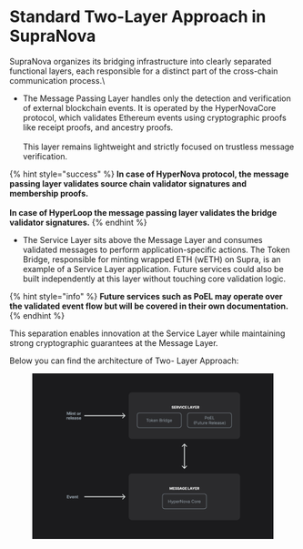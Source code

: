 # Standard Two-Layer Approach in SupraNova

SupraNova organizes its bridging infrastructure into clearly separated functional layers, each responsible for a distinct part of the cross-chain communication process.\


* The Message Passing Layer handles only the detection and verification of external blockchain events. It is operated by the HyperNovaCore protocol, which validates Ethereum events using cryptographic proofs like receipt proofs, and ancestry proofs. \
  \
  This layer remains lightweight and strictly focused on trustless message verification.&#x20;

{% hint style="success" %}
**In case of HyperNova protocol, the message passing layer validates source chain validator signatures and membership proofs.**\
\
**In case of HyperLoop the message passing layer validates the bridge validator signatures.**
{% endhint %}



* The Service Layer sits above the Message Layer and consumes validated messages to perform application-specific actions. The Token Bridge, responsible for minting wrapped ETH (wETH) on Supra, is an example of a Service Layer application. Future services could also be built independently at this layer without touching core validation logic.

{% hint style="info" %}
**Future services such as PoEL may operate over the validated event flow but will be covered in their own documentation.**
{% endhint %}



This separation enables innovation at the Service Layer while maintaining strong cryptographic guarantees at the Message Layer.&#x20;

Below you can find the architecture of Two- Layer Approach:

<figure><img src=".gitbook/assets/1.png" alt=""><figcaption></figcaption></figure>
